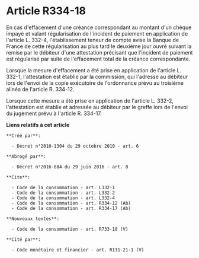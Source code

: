 # Article R334-18

En cas d'effacement d'une créance correspondant au montant d'un chèque impayé et valant régularisation de l'incident de
paiement en application de l'article L. 332-4, l'établissement teneur de compte avise la Banque de France de cette
régularisation au plus tard le deuxième jour ouvré suivant la remise par le débiteur d'une attestation précisant que
l'incident de paiement est régularisé par suite de l'effacement total de la créance correspondante. 

Lorsque la mesure d'effacement a été prise en application de l'article L. 332-1, l'attestation est établie par la commission,
qui l'adresse au débiteur lors de l'envoi de la copie exécutoire de l'ordonnance prévu au troisième alinéa de l'article R.
334-12. 

Lorsque cette mesure a été prise en application de l'article L. 332-2, l'attestation est établie et adressée au débiteur par
le greffe lors de l'envoi du jugement prévu à l'article R. 334-17.

**Liens relatifs à cet article**

	**Créé par**:

	  - Décret n°2010-1304 du 29 octobre 2010 - art. 6

	**Abrogé par**:

	  - Décret n°2016-884 du 29 juin 2016 - art. 8

	**Cite**:

	  - Code de la consommation - art. L332-1
	  - Code de la consommation - art. L332-2
	  - Code de la consommation - art. L332-4
	  - Code de la consommation - art. R334-12 (Ab)
	  - Code de la consommation - art. R334-17 (Ab)

	**Nouveaux textes**:

	  - Code de la consommation - art. R733-18 (V)

	**Cité par**:

	  - Code monétaire et financier - art. R131-21-1 (V)
